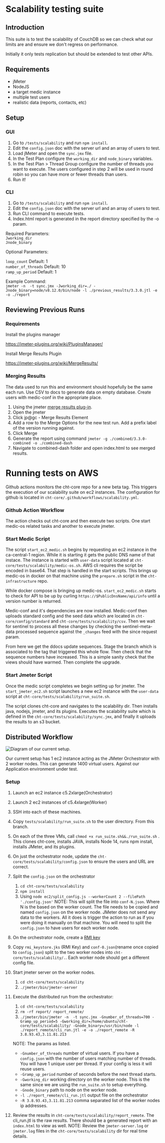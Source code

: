 # Scalability testing suite

## Introduction

This suite is to test the scalability of CouchDB so we can check what our limits are and ensure we don't regress on performance.

Initially it only tests replication but should be extended to test other APIs.

## Requirements

- jMeter
- NodeJS
- a target medic instance
- multiple test users
- realistic data (reports, contacts, etc) 

## Setup

### GUI
1. Go to `/tests/scalability` and run `npm install`.
2. Edit the `config.json` doc with the server url and an array of users to test.
3. Load jMeter and open the `sync.jmx` file.
4. In the Test Plan configure the `working_dir` and `node_binary` variables.
5. In the Test Plan > Thread Group configure the number of threads you want to execute. The users configured in step 2 will be used in round robin so you can have more or fewer threads than users.
6. Run it!

### CLI

1. Go to `/tests/scalability` and run `npm install`.
2. Edit the `config.json` doc with the server url and an array of users to test.
3. Run CLI command to execute tests.
4. Index.html report is generated in the report directory specified by the -o param. 


Required Parameters: </br>
`Jworking_dir`</br>
`Jnode_binary`

Optional Parameters:

`loop_count` Default: 1 </br>
`number_of_threads` Default: 10 </br>
`ramp_up_period` Default: 1

Example Command: </br>
`jmeter -n  -t sync.jmx -Jworking_dir=./ -Jnode_binary=node/v8.12.0/bin/node -l ./previous_results/3.3.0.jtl -e -o ./report`


## Reviewing Previous Runs

### Requirements

Install the plugins manager

https://jmeter-plugins.org/wiki/PluginsManager/

Install Merge Results Plugin

https://jmeter-plugins.org/wiki/MergeResults/

### Merging Results
The data used to run this and environment should hopefully be the same each run. Use CSV to docs to generate data on empty database. Create users with medic-conf in the appropriate place. 

1. Using the jmeter [merge results plug-in](https://jmeter-plugins.org/wiki/MergeResults/). 
2. Open the jmeter 
3. Click jp@gc - Merge Results Element
4. Add a row to the Merge Options for the new test run. Add a prefix label of the version running against.
5. Click Merge
6. Generate the report using command `jmeter -g ./combined/3.3.0-combined -o ./combined-dash`
7. Navigate to combined-dash folder and open index.html to see merged results. 



# Running tests on AWS

Github actions monitors the cht-core repo for a new beta tag. This triggers the execution of our scalability suite on ec2 instances.  The configuration for github is located in `cht-core/.github/workflows/scalability.yml`.

### Github Action Workflow

The action checks out cht-core and then execute two scripts. One start medic-os related tasks and another to execute jmeter.

### Start Medic Script

The script `start_ec2_medic.sh` begins by requesting an ec2 instance in the ca-central-1 region. While it is starting it gets the public DNS name of that instace. The instance is started with `user-data` script located at `cht-core/tests/scalability/medic-os.sh`. AWS cli requires the script be encoded in base64. That step is handled in the start scripts.  This brings up medic-os in docker on that machine using the `prepare.sh` script in the `cht-infrastructure` repo. 

While docker compose is bringing up medic-os. `start_ec2_medic.sh` starts to check for API to be up by curling  `https://$PublicDnsName/api/info` until a version number is returned. 

Medic-conf and it's dependencies are now installed. Medic-conf then uploads standard config and the seed data which are located in `cht-core/config/standard` and `cht-core/tests/scalability/csv`. Then we wait for sentinel to process all these changes by checking the sentinel-meta-data processed sequence against the `_changes`  feed with the since request param. 

From here we get the ddocs update sequences. Stage the branch which is associated to the tag that triggered this whole flow. Then check that the sequence numbers have increased. This is a simple sanity check that the views should have warmed. Then complete the upgrade. 

### Start Jmeter Script

Once the medic script completes we begin setting up for jmeter. The `start_jmeter_ec2.sh` script launches a new ec2 instance with the `user-data` script at `cht-core/tests/scalability/run_suite.sh`. 

The script clones cht-core and navigates to the scalability dir. Then installs java, nodejs, jmeter, and its plugins. Executes the scalability suite which is defined in the `cht-core/tests/scalability/sync.jmx`, and finally it uploads the results to an s3 bucket. 



## Distributed Workflow

![Diagram of our current setup.](jmeter_distributed.png)

Our current setup has 1 ec2 instance acting as the JMeter Orchestrator with 2 worker nodes. This can generate 1400 virtual users. Against our Application environment under test. 

### Setup

1. Launch an ec2 instance c5.2xlarge(Orchestrator)
1. Launch 2 ec2 instances of c5.4xlarge(Worker)
1. SSH into each of these machines. 
1. Copy `tests/scalability/run_suite.sh` to the user directory. From this branch.
1. On each of the three VMs, call  `chmod +x run_suite.sh&&./run_suite.sh` . This clones cht-core, installs JAVA, installs Node 14, runs npm install, installs JMeter, and its plugins.
1. On just the orchestrator node, update the `cht-core/tests/scalability/config.json` to ensure the users and URL are correct.
1. Split the `config.json` on the orchestrator
    1. `cd cht-core/tests/scalability`
    1. `npm install` 
    1. Using `node ec2/split_config.js --workerCount 2 --filePath './config.json'`
    NOTE: This will split the file into `conf-N.json`. Where N is the based on the worker count. The file needs to be copied and named `config.json` on the worker node.
    JMeter does not send any data to the workers. All it does is trigger the action to run as if you were doing it manually on that machine. You will need to split the `config.json` to have users for each worker node. 
1. On the orchestrator node, create a [RMI key](https://jmeter.apache.org/usermanual/remote-test.html#setup_ssl) 
1. Copy `rmi_keystore.jks` (RMI Key) and `conf-0.json`(rename once copied to `config.json`) split to the two worker nodes into `cht-core/tests/scalability/.`. Each worker node should get a different config file.
1. Start jmeter server on the worker nodes. 
    1. `cd cht-core/tests/scalability`
    1. `./jmeter/bin/jmeter-server`
1. Execute the distributed run from the orchestrator:
    1. `cd cht-core/tests/scalability`
    1. `rm -rf report/ report_remote/`
    1. `./jmeter/bin/jmeter -n  -t sync.jmx -Gnumber_of_threads=700 -Gramp_up_period=5 -Gworking_dir=/home/ubuntu/cht-core/tests/scalability/ -Gnode_binary=/usr/bin/node -l ./report_remote/cli_run.jtl -e -o ./report_remote -R 3.8.93.43,3.11.81.213`

    NOTE: The params as listed. 
    * `-Gnumber_of_threads` number of virtual users. If you have a `config.json` with the number of users matching number of threads. You will have 1 unique user per thread. If your config is less it will reuse users. 
    * `-Gramp_up_period` number of seconds before the next thread starts. 
    * `-Gworking_dir` working directory on the worker node. This is the same since we are using the `run_suite.sh` to setup everything. 
    * `-Gnode_binary` path to node on the worker node.
    * `-l ./report_remote/cli_run.jtl` output file on the orchestrator
    * `-R 3.8.93.43,3.11.81.213` comma separated list of the worker nodes ip addresses. 
  1. Review the results in `cht-core/tests/scalability/report_remote`. The cli_run.jtl is the raw results. There should be a generated report with an `index.html` to view as well. 
  NOTE: Review the `jmeter-server.log` or `jmeter.log` files in the `cht-core/tests/scalability` dir for real time details. 
